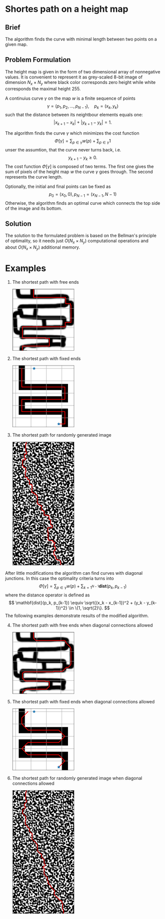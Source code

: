 # Shortes path on a height map

## Brief

The algorithm finds the curve with minimal length between two points on a given map.


## Problem Formulation

The height map is given in the form of two dimensional array of nonnegative values. It is convenient to represent it as grey-scaled 8-bit image of dimension $N_x\times N_y$ where black color corresponds zero height while white corresponds the maximal height 255.

A continuius curve $\gamma$ on the map $w$ is a finite sequence of points
$$
    \gamma = (p_1, p_2, \dots, p_{N-1}), \quad p_k = (x_k, y_k)
$$
such that the distance between its neightbour elements equals one:
$$
    |x_{k+1} - x_k| + |y_{k+1} - y_k| = 1.
$$

The algorithm finds the curve $\gamma$ which minimizes the cost function
$$
    \Phi[\gamma] = \sum_{p\in\gamma} w(p) + \sum_{p\in\gamma} 1
$$
unser the assumtion, that the curve never turns back, i.e. 
$$
    y_{k+1} - y_k \geq 0.
$$
The cost function $\Phi[\gamma]$ is composed of two terms. The first one gives the sum of pixels of the height map $w$ the curve $\gamma$ goes through. The second represents the curve length.

Optionally, the initial and final points can be fixed as
$$
    p_0 = (x_0, 0), p_{N-1} = (x_{N-1}, N-1)
$$
Otherwise, the algorithm finds an optimal curve which connects the top side of the image and its bottom.

## Solution
The solution to the formulated problem is based on the Bellman's principle of optimality, so it needs just $O(N_x\times N_y)$ computational operations and about $O(N_x\times N_y)$ additional memory.

# Examples

1. The shortest path with free ends 

    <img src="./doc/map2-l1.svg" width="200"/>

2. The shortest path with fixed ends

    <img src="./doc/map1-l1.svg" width="200"/>

3. The shortest path for randomly generated image

    <img src="./doc/map3-l1.svg" width="200"/>

After little modifications the algorithm can find curves with diagonal junctions. In this case the optimality criteria turns into
$$
    \Phi[\gamma] = \sum_{p\in\gamma} w(p) + \sum_{k=1^{N-1}} \mathbf{dist}(p_k, p_{k-1})
$$
where the distance operator is defined as
$$
    \mathbf{dist}(p_k, p_{k-1}) \equiv \sqrt{(x_k - x_{k-1})^2 + (y_k - y_{k-1})^2} \in \{1, \sqrt{2}\}.
$$
The following examples demonstrate results of the modified algorithm.

4. The shortest path with free ends when diagonal connections allowed

    <img src="./doc/map2-l2.svg" width="200"/>

5. The shortest path with fixed ends when diagonal connections allowed

    <img src="./doc/map1-l2.svg" width="200"/>

6. The shortest path for randomly generated image when diagonal connections allowed

    <img src="./doc/map3-l2.svg" width="200"/>
